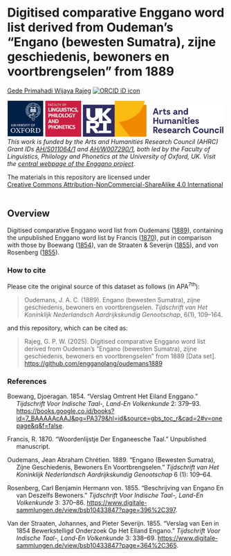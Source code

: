 Digitised comparative Enggano word list derived from Oudeman’s “Engano
(bewesten Sumatra), zijne geschiedenis, bewoners en voortbrengselen”
from 1889
================
[Gede Primahadi Wijaya
Rajeg](https://www.ling-phil.ox.ac.uk/people/gede-rajeg)
<a itemprop="sameAs" content="https://orcid.org/0000-0002-2047-8621" href="https://orcid.org/0000-0002-2047-8621" target="orcid.widget" rel="noopener noreferrer" style="vertical-align:top;"><img src="https://orcid.org/sites/default/files/images/orcid_16x16.png" style="width:1em;margin-right:.5em;" alt="ORCID iD icon"></a>

<!-- README.md is generated from README.Rmd. Please edit that file -->
<!-- badges: start -->

[<img
src="https://raw.githubusercontent.com/engganolang/digitised-holle-list/main/file-oxweb-logo.gif"
width="84" alt="The University of Oxford" />](https://www.ox.ac.uk/)
[<img
src="https://raw.githubusercontent.com/engganolang/digitised-holle-list/main/file-lingphil.png"
width="83"
alt="Faculty of Linguistics, Philology and Phonetics, the University of Oxford" />](https://www.ling-phil.ox.ac.uk/)
[<img
src="https://raw.githubusercontent.com/engganolang/digitised-holle-list/main/file-ahrc.png"
width="325" alt="Arts and Humanities Research Council (AHRC)" />](https://www.ukri.org/councils/ahrc/)
</br>*This work is funded by the Arts and Humanities Research Council
(AHRC) Grant IDs
[AH/S011064/1](https://gtr.ukri.org/projects?ref=AH%2FS011064%2F1) and
[AH/W007290/1](https://gtr.ukri.org/projects?ref=AH%2FW007290%2F1), both
led by the Faculty of Linguistics, Philology and Phonetics at the
University of Oxford, UK. Visit the [central webpage of the Enggano
project](https://enggano.ling-phil.ox.ac.uk/)*.

<p xmlns:cc="http://creativecommons.org/ns#" xmlns:dct="http://purl.org/dc/terms/">
<p xmlns:cc="http://creativecommons.org/ns#" xmlns:dct="http://purl.org/dc/terms/">
<a property="dct:title" rel="cc:attributionURL">The materials in this
repository are licensed under
<a href="https://creativecommons.org/licenses/by-nc-sa/4.0/?ref=chooser-v1" target="_blank" rel="license noopener noreferrer" style="display:inline-block;">Creative
Commons Attribution-NonCommercial-ShareAlike 4.0
International<img style="height:22px!important;margin-left:3px;vertical-align:text-bottom;" src="https://mirrors.creativecommons.org/presskit/icons/cc.svg?ref=chooser-v1" alt=""><img style="height:22px!important;margin-left:3px;vertical-align:text-bottom;" src="https://mirrors.creativecommons.org/presskit/icons/by.svg?ref=chooser-v1" alt=""><img style="height:22px!important;margin-left:3px;vertical-align:text-bottom;" src="https://mirrors.creativecommons.org/presskit/icons/nc.svg?ref=chooser-v1" alt=""><img style="height:22px!important;margin-left:3px;vertical-align:text-bottom;" src="https://mirrors.creativecommons.org/presskit/icons/sa.svg?ref=chooser-v1" alt=""></a>
</p>
<!-- badges: end -->

## Overview

Digitised comparative Enggano word list from Oudemans
([1889](#ref-oudemans_engano_1889)), containing the unpublished Enggano
word list by Francis ([1870](#ref-francis_woordenlijstje_1870)), put in
comparison with those by Boewang ([1854](#ref-boewang_verslag_1854)),
van de Straaten & Severijn ([1855](#ref-van_der_straaten_verslag_1855)),
and von Rosenberg ([1855](#ref-von_rosenberg_beschrijving_1855)).

### How to cite

Please cite the original source of this dataset as follows (in
APA<sup>7th</sup>):

> Oudemans, J. A. C. (1889). Engano (bewesten Sumatra), zijne
> geschiedenis, bewoners en voortbrengselen. *Tijdschrift van Het
> Koninklijk Nederlandsch Aardrijkskundig Genootschap*, 6(1), 109–164.

and this repository, which can be cited as:

> Rajeg, G. P. W. (2025). Digitised comparative Enggano word list
> derived from Oudeman’s “Engano (bewesten Sumatra), zijne geschiedenis,
> bewoners en voortbrengselen” from 1889 \[Data set\].
> <https://github.com/engganolang/oudemans1889>

### References

<div id="refs" class="references csl-bib-body hanging-indent">

<div id="ref-boewang_verslag_1854" class="csl-entry">

Boewang, Djoeragan. 1854. “Verslag Omtrent Het Eiland Enggano.”
*Tijdschrift Voor Indische Taal-, Land-En Volkenkunde* 2: 379–93.
<https://books.google.co.id/books?id=7_BAAAAAcAAJ&pg=PA379&hl=id&source=gbs_toc_r&cad=2#v=onepage&q&f=false>.

</div>

<div id="ref-francis_woordenlijstje_1870" class="csl-entry">

Francis, R. 1870. “Woordenlijstje Der Enganeesche Taal.” Unpublished
manuscript.

</div>

<div id="ref-oudemans_engano_1889" class="csl-entry">

Oudemans, Jean Abraham Chrétien. 1889. “Engano (Bewesten Sumatra), Zijne
Geschiedenis, Bewoners En Voortbrengselen.” *Tijdschrift van Het
Koninklijk Nederlandsch Aardrijkskundig Genootschap* 6 (1): 109–64.

</div>

<div id="ref-von_rosenberg_beschrijving_1855" class="csl-entry">

Rosenberg, Carl Benjamin Hermann von. 1855. “Beschrijving van Engano En
van Deszelfs Bewoners.” *Tijdschrift Voor Indische Taal-, Land-En
Volkenkunde* 3: 370–86.
<https://www.digitale-sammlungen.de/view/bsb10433847?page=396%2C397>.

</div>

<div id="ref-van_der_straaten_verslag_1855" class="csl-entry">

Van der Straaten, Johannes, and Pieter Severijn. 1855. “Verslag van Een
in 1854 Bewerkstelligd Onderzoek Op Het Eiland Engano.” *Tijdschrift
Voor Indische Taal-, Land-En Volkenkunde* 3: 338–69.
<https://www.digitale-sammlungen.de/view/bsb10433847?page=364%2C365>.

</div>

</div>
